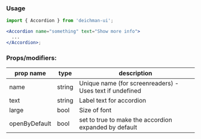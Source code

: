### Usage

```jsx
import { Accordion } from 'deichman-ui';

<Accordion name="something" text="Show more info">
  ...
</Accordion>;
```

### Props/modifiers:

| prop name     | type   | description                                              |
| ------------- | ------ | -------------------------------------------------------- |
| name          | string | Unique name (for screenreaders) - Uses text if undefined |
| text          | string | Label text for accordion                                 |
| large         | bool   | Size of font                                             |
| openByDefault | bool   | set to true to make the accordion expanded by default    |
